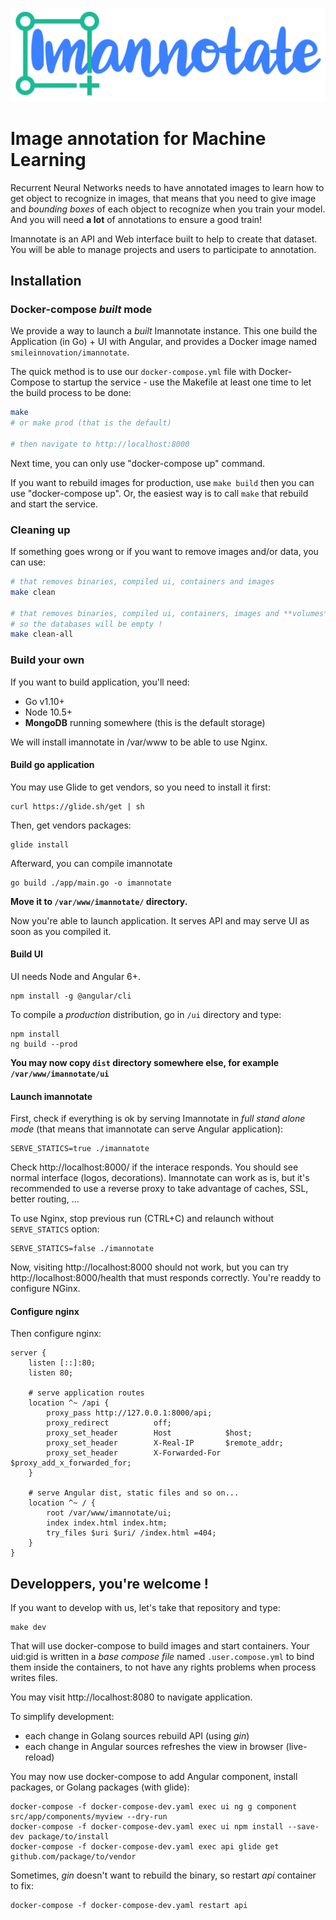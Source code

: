 ![](/ui/src/assets/Logo.svg)

# Image annotation for Machine Learning

Recurrent Neural Networks needs to have annotated images to learn how to get object to recognize in images, that means that you need to give image and _bounding boxes_ of each object to recognize when you train your model. And you will need **a lot** of annotations to ensure a good train!

Imannotate is an API and Web interface built to help to create that dataset. You will be able to manage projects and users to participate to annotation.

## Installation

### Docker-compose _built_ mode

We provide a way to launch a _built_ Imannotate instance. This one build the Application (in Go) + UI with Angular, and provides a Docker image named `smileinnovation/imannotate`.

The quick method is to use our `docker-compose.yml` file with Docker-Compose to startup the service - use the Makefile at least one time to let the build process to be done:

```bash
make
# or make prod (that is the default)

# then navigate to http://localhost:8000
```

Next time, you can only use "docker-compose up" command.

If you want to rebuild images for production, use `make build` then you can use "docker-compose up". Or, the easiest way is to call `make` that rebuild and start the service.


### Cleaning up

If something goes wrong or if you want to remove images and/or data, you can use:

```bash
# that removes binaries, compiled ui, containers and images
make clean

# that removes binaries, compiled ui, containers, images and **volumes**
# so the databases will be empty !
make clean-all
```

### Build your own

If you want to build application, you'll need:

- Go v1.10+
- Node 10.5+
- **MongoDB** running somewhere (this is the default storage)

We will install imannotate in /var/www to be able to use Nginx.

#### Build go application

You may use Glide to get vendors, so you need to install it first:

```
curl https://glide.sh/get | sh
```


Then, get vendors packages:

```
glide install
```


Afterward, you can compile imannotate

```
go build ./app/main.go -o imannotate
```

**Move it to `/var/www/imannotate/` directory.**

Now you're able to launch application. It serves API and may serve UI as soon as you compiled it.

#### Build UI

UI needs Node and Angular 6+.

```
npm install -g @angular/cli
```


To compile a _production_ distribution, go in `/ui` directory and type:

```
npm install
ng build --prod
```


**You may now copy `dist` directory somewhere else, for example `/var/www/imannotate/ui`**

#### Launch imannotate

First, check if everything is ok by serving Imannotate in _full stand alone mode_ (that means that imannotate can serve Angular application):

```
SERVE_STATICS=true ./imannatote
```

Check http://localhost:8000/ if the interace responds. You should see normal interface (logos, decorations). Imannotate can work as is, but it's recommended to use a reverse proxy to take advantage of caches, SSL, better routing, ...


To use Nginx, stop previous run (CTRL+C) and relaunch without `SERVE_STATICS` option:

```
SERVE_STATICS=false ./imannotate
```

Now, visiting http://localhost:8000 should not work, but you can try http://localhost:8000/health that must responds correctly. You're readdy to configure NGinx.


#### Configure nginx

Then configure nginx:

```
server {
    listen [::]:80;
    listen 80;

    # serve application routes
    location ^~ /api {
        proxy_pass http://127.0.0.1:8000/api;
        proxy_redirect          off;
        proxy_set_header        Host            $host;
        proxy_set_header        X-Real-IP       $remote_addr;
        proxy_set_header        X-Forwarded-For $proxy_add_x_forwarded_for;
    }

    # serve Angular dist, static files and so on...
    location ^~ / {
        root /var/www/imannotate/ui;
        index index.html index.htm;
        try_files $uri $uri/ /index.html =404;
    }
}

```


## Developpers, you're welcome !

If you want to develop with us, let's take that repository and type:

```
make dev
```

That will use docker-compose to build images and start containers. Your uid:gid is written in a _base compose file_ named `.user.compose.yml` to bind them inside the containers, to not have any rights problems when process writes files.

You may visit http://localhost:8080 to navigate application.

To simplify development:

- each change in Golang sources rebuild API (using _gin_)
- each change in Angular sources refreshes the view in browser (live-reload)

You may now use docker-compose to add Angular component, install packages, or Golang packages (with glide):


```
docker-compose -f docker-compose-dev.yaml exec ui ng g component src/app/components/myview --dry-run
docker-compose -f docker-compose-dev.yaml exec ui npm install --save-dev package/to/install
docker-compose -f docker-compose-dev.yaml exec api glide get github.com/package/to/vendor

```

Sometimes, _gin_ doesn't want to rebuild the binary, so restart _api_ container to fix:

```
docker-compose -f docker-compose-dev.yaml restart api
```
